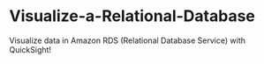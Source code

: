 # Visualize-a-Relational-Database
Visualize data in Amazon RDS (Relational Database Service) with QuickSight!
